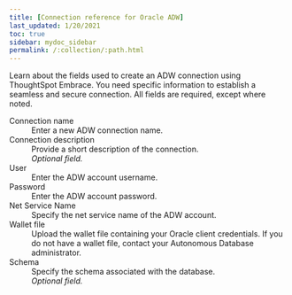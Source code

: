 ```yaml
---
title: [Connection reference for Oracle ADW]
last_updated: 1/20/2021
toc: true
sidebar: mydoc_sidebar
permalink: /:collection/:path.html
---
```


Learn about the fields used to create an ADW connection using ThoughtSpot Embrace. You need specific information to establish a seamless and secure connection. All fields are required, except where noted.

<dl>
  <dlentry id="connection-name">
    <dt>Connection name</dt>
    <dd>Enter a new ADW connection name.</dd></dlentry>
  <dlentry id="connection-description">
      <dt>Connection description</dt>
      <dd>Provide a short description of the connection.<br/><i>Optional field.</i></dd></dlentry>
    <dlentry id="user">
      <dt>User</dt>
      <dd>Enter the ADW account username.</dd></dlentry>  
    <dlentry id="password">
      <dt>Password</dt>
      <dd>Enter the ADW account password.</dd></dlentry>
    <dlentry id="net-service-name">
      <dt>Net Service Name</dt>
      <dd>Specify the net service name of the ADW account.</dd></dlentry>
    <dlentry id="wallet-file">
      <dt>Wallet file</dt>
      <dd>Upload the wallet file containing your Oracle client credentials. If you do not have a wallet file, contact your Autonomous Database administrator.</dd></dlentry>
  <dlentry id="schema">
      <dt>Schema</dt>
      <dd>Specify the schema associated with the database.<br/><i>Optional field.</i></dd></dlentry>
</dl>
